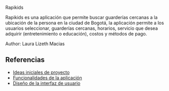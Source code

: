 Rapikids

Rapikids es una aplicación que permite buscar guarderías cercanas a la ubicación de la persona en la ciudad de Bogotá, la aplicación permite a los usuarios seleccionar, guarderías cercanas, horarios, servicio que desea adquirir (entretenimiento o educación), costos y métodos de pago.

Author: Laura Lizeth Macias

## Referencias

- [Ideas iniciales de proyecto](docs/ideas.md)
- [Funcionalidades de la aplicación](docs/funcionalidades.md)
- [Diseño de la interfaz de usuario](docs/ui.md)
